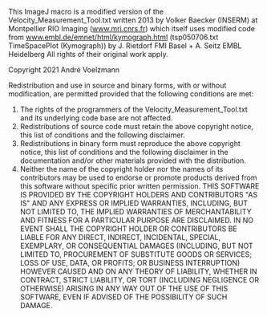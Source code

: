 This ImageJ macro is a modified version of the Velocity_Measurement_Tool.txt written 2013 by Volker Baecker (INSERM) at Montpellier RIO Imaging (www.mri.cnrs.fr)
which itself uses modified code from www.embl.de/emnet/html/kymograph.html (tsp050706.txt TimeSpacePlot (Kymograph)) by J. Rietdorf FMI Basel + A. Seitz EMBL Heidelberg
All rights of their original work apply.

Copyright 2021 André Voelzmann

Redistribution and use in source and binary forms, with or without modification, are permitted provided that the following conditions are met:

1. The rights of the programmers of the Velocity_Measurement_Tool.txt and its underlying code base are not affected.
2. Redistributions of source code must retain the above copyright notice, this list of conditions and the following disclaimer.
3. Redistributions in binary form must reproduce the above copyright notice, this list of conditions and the following disclaimer in the documentation and/or other materials provided with the distribution.
4. Neither the name of the copyright holder nor the names of its contributors may be used to endorse or promote products derived from this software without specific prior written permission.
THIS SOFTWARE IS PROVIDED BY THE COPYRIGHT HOLDERS AND CONTRIBUTORS "AS IS" AND ANY EXPRESS OR IMPLIED WARRANTIES, INCLUDING, BUT NOT LIMITED TO, THE IMPLIED WARRANTIES OF MERCHANTABILITY AND FITNESS FOR A PARTICULAR PURPOSE ARE DISCLAIMED. IN NO EVENT SHALL THE COPYRIGHT HOLDER OR CONTRIBUTORS BE LIABLE FOR ANY DIRECT, INDIRECT, INCIDENTAL, SPECIAL, EXEMPLARY, OR CONSEQUENTIAL DAMAGES (INCLUDING, BUT NOT LIMITED TO, PROCUREMENT OF SUBSTITUTE GOODS OR SERVICES; LOSS OF USE, DATA, OR PROFITS; OR BUSINESS INTERRUPTION) HOWEVER CAUSED AND ON ANY THEORY OF LIABILITY, WHETHER IN CONTRACT, STRICT LIABILITY, OR TORT (INCLUDING NEGLIGENCE OR OTHERWISE) ARISING IN ANY WAY OUT OF THE USE OF THIS SOFTWARE, EVEN IF ADVISED OF THE POSSIBILITY OF SUCH DAMAGE.
